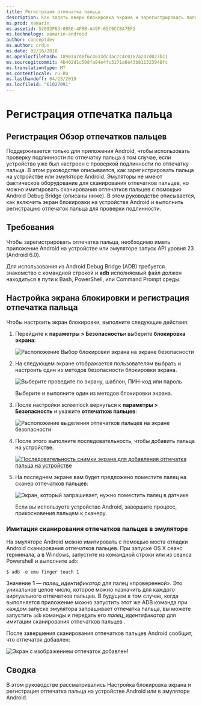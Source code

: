 ```yaml
---
title: Регистрация отпечатка пальца
description: Как задать вверх блокировка экрана и зарегистрировать пальца на устройстве или эмуляторе Android.
ms.prod: xamarin
ms.assetid: 52092F63-00EE-4F8B-A49F-65C9CCBA7EF2
ms.technology: xamarin-android
author: conceptdev
ms.author: crdun
ms.date: 02/16/2018
ms.openlocfilehash: 18903a7d8f6c4033dc3ac7c4c0187a247d023bc1
ms.sourcegitcommit: 4b402d1c508fa84e4fc3171a6e43b811323948fc
ms.translationtype: MT
ms.contentlocale: ru-RU
ms.lasthandoff: 04/23/2019
ms.locfileid: "61027091"
---
```

# <a name="enrolling-a-fingerprint"></a>Регистрация отпечатка пальца

## <a name="enrolling-a-fingerprint-overview"></a>Регистрация Обзор отпечатков пальцев

Поддерживается только для приложения Android, чтобы использовать проверку подлинности по отпечатку пальца в том случае, если устройство уже был настроен с проверкой подлинности по отпечатку пальца. В этом руководстве описывается, как зарегистрировать пальца на устройстве или эмуляторе Android. Эмуляторы не имеют фактическое оборудование для сканирования отпечатков пальцев, но можно имитировать сканирования отпечатков пальцев с помощью Android Debug Bridge (описаны ниже).  В этом руководстве описывается, как включить экран блокировки на устройстве Android и выполнить регистрацию отпечаток пальца для проверки подлинности.

## <a name="requirements"></a>Требования

Чтобы зарегистрировать отпечатка пальца, необходимо иметь приложение Android на устройстве или эмуляторе запуск API уровня 23 (Android 6.0).

Для использования из Android Debug Bridge (ADB) требуется знакомство с командной строкой и **adb** исполняемый файл должен находиться в пути к Bash, PowerShell, или Command Prompt среды.

## <a name="configuring-a-screen-lock-and-enrolling-a-fingerprint"></a>Настройка экрана блокировки и регистрация отпечатка пальца 

Чтобы настроить экран блокировки, выполните следующие действия:

1. Перейдите к **параметры > Безопасность**и выберите **блокировка экрана**:

    ![Расположение Выбор блокировки экрана на экране безопасности](enrolling-fingerprint-images/testing-01.png)

2. На следующем экране отображается пользователям выбрать и настроить один из методов безопасности блокировки экрана. 

    ![Выберите проведите по экрану, шаблон, ПИН-код или пароль](enrolling-fingerprint-images/testing-02.png)

   Выберите и выполните один из методов блокировки экрана.

3. После настройки screenlock вернуться к **параметры > Безопасность** и укажите **отпечатков пальцев**:

    ![Расположение выделения отпечатков пальцев на экране безопасности](enrolling-fingerprint-images/testing-03.png)

4. После этого выполните последовательность, чтобы добавить пальца на устройстве.

    [![Последовательность снимки экрана для добавления отпечатка пальца на устройстве](enrolling-fingerprint-images/testing-04-sml.png)](enrolling-fingerprint-images/testing-04.png#lightbox)

5. На последнем экране вам будет предложено поместите палец на сканер отпечатков пальцев: 

    ![Экран, который запрашивает, нужно поместить палец в датчике](enrolling-fingerprint-images/testing-05.png)

    Если вы используете устройство Android, завершите процесс, прикосновения пальцем к сканеру. 
    
    
### <a name="simulating-a-fingerprint-scan-on-the-emulator"></a>Имитация сканирования отпечатков пальцев в эмуляторе

На эмуляторе Android можно имитировать с помощью моста отладки Android сканирования отпечатков пальцев. При запуске OS X сеанс терминала, а в Windows, запустите из командной строки или из сеанса Powershell и выполните `adb`:

```shell
$ adb -e emu finger touch 1
```

Значение **1** — _палец\_идентификатор_ для палец «проверенной». Это уникальное целое число, которое можно назначить для каждого виртуального отпечатков пальцев. В будущем в том случае, когда выполняется приложение можно запустить этот же ADB команда при каждом запуске эмулятора запрашивает отпечатка пальца, вы можете запустить `adb` команды и передать его _палец\_идентификатор_ для имитации сканирования отпечатков пальцев .

После завершения сканирования отпечатков пальцев Android сообщит, что отпечаток добавлен:  

![Экран с изображением отпечаток добавлен!](enrolling-fingerprint-images/testing-06.png)

## <a name="summary"></a>Сводка 

В этом руководстве рассматривались Настройка блокировка экрана и регистрация отпечатка пальца на устройстве Android или в эмуляторе Android. 

